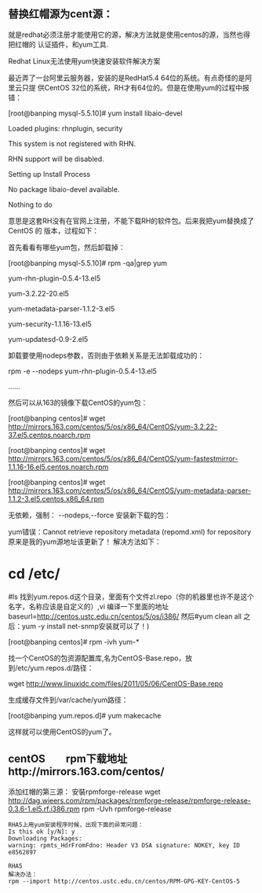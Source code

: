 ## 替换红帽源为cent源：

就是redhat必须注册才能使用它的源，解决方法就是使用centos的源，当然也得把红帽的 认证插件，和yum工具.

Redhat Linux无法使用yum快速安装软件解决方案

最近弄了一台阿里云服务器，安装的是RedHat5.4 64位的系统。有点奇怪的是阿里云只提
供CentOS 32位的系统，RH才有64位的。但是在使用yum的过程中报错：
 
[root@banping mysql-5.5.10]# yum install libaio-devel
 
Loaded plugins: rhnplugin, security
 
This system is not registered with RHN.
 
RHN support will be disabled.
 
Setting up Install Process
 
No package libaio-devel available.
 
Nothing to do
 
意思是这套RH没有在官网上注册，不能下载RH的软件包。后来我把yum替换成了CentOS 的
版本，过程如下：
 
首先看看有哪些yum包，然后卸载掉：
 
[root@banping mysql-5.5.10]# rpm -qa|grep yum
 
yum-rhn-plugin-0.5.4-13.el5
 
yum-3.2.22-20.el5
 
yum-metadata-parser-1.1.2-3.el5
 
yum-security-1.1.16-13.el5
 
yum-updatesd-0.9-2.el5
 
卸载要使用nodeps参数，否则由于依赖关系是无法卸载成功的：
 
rpm -e --nodeps yum-rhn-plugin-0.5.4-13.el5
 
......
 
然后可以从163的镜像下载CentOS的yum包：
 
[root@banping centos]# wget http://mirrors.163.com/centos/5/os/x86_64/CentOS/yum-3.2.22-37.el5.centos.noarch.rpm
 
[root@banping centos]# wget http://mirrors.163.com/centos/5/os/x86_64/CentOS/yum-fastestmirror-1.1.16-16.el5.centos.noarch.rpm
 
[root@banping centos]# wget http://mirrors.163.com/centos/5/os/x86_64/CentOS/yum-metadata-parser-1.1.2-3.el5.centos.x86_64.rpm
 
无依赖，强制：
--nodeps,--force
安装新下载的包：

yum错误：Cannot retrieve repository metadata (repomd.xml) for repository 原来是我的yum源地址该更新了！
		解决方法如下：
# cd /etc/
#ls
		找到yum.repos.d这个目录，里面有个文件zl.repo（你的机器里也许不是这个名字，名称应该是自定义的）,vi 编译一下里面的地址baseurl=http://centos.ustc.edu.cn/centos/5/os/i386/
		然后#yum clean all
		之后：yum -y install net-snmp安装就可以了！)
 
[root@banping centos]# rpm -ivh yum-*
 
找一个CentOS的包资源配置库,名为CentOS-Base.repo，放到/etc/yum.repos.d/路径：
 
wget http://www.linuxidc.com/files/2011/05/06/CentOS-Base.repo
 
生成缓存文件到/var/cache/yum路径：
 
[root@banping yum.repos.d]# yum makecache
 
这样就可以使用CentOS的yum了。
 
centOS　　rpm下载地址http://mirrors.163.com/centos/
------------------------------------------------------------------------------
添加红帽的第三源：
安裝rpmforge-release
	wget http://dag.wieers.com/rpm/packages/rpmforge-release/rpmforge-release-0.3.6-1.el5.rf.i386.rpm
	rpm -Uvh rpmforge-release
	

	RHA5上用yum安装程序时候，出现下面的异常问题：
	Is this ok [y/N]: y
	Downloading Packages:
	warning: rpmts_HdrFromFdno: Header V3 DSA signature: NOKEY, key ID e8562897
	    
	RHA5
	解决办法：
	rpm --import http://centos.ustc.edu.cn/centos/RPM-GPG-KEY-CentOS-5

